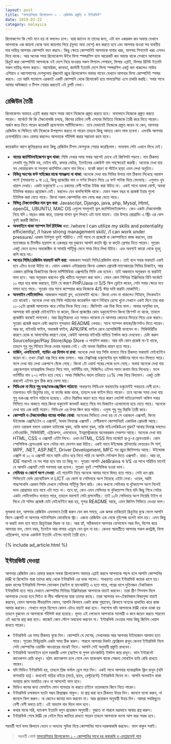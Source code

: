 ```yaml
---
layout: post
title: "মালয়েশিয়ায় রিলোকেশন ০ - রেজিউম প্রস্তুতি ও ইন্টারভিউ"
date: 2019-03-22
category: malaysia
---
```

রিলোকশেন কি সেটা মনে হয় না বললেও চলে। যারা জানেন না তাদের জন্য, এটা হল একরকম জব অফার যেখানে আপনাকে এক জায়গা থেকে অন্য জায়গায় গিয়ে (মূলত অন্য দেশে) জব করতে হবে এবং আপনার যাওয়া সহ যাবতীয় দায় দায়িত্ব আপনার কোম্পানি বহন করবে। কিছু ক্ষেত্রে কোম্পানিই আপনাকে যাবার খরচ, মালপত্র শিপমেন্ট খরচ এসবও দিয়ে থাকে। আর অনেক সময় রিলোকেশন উইথ ভিসা স্পন্সরশিপ বলে আরেকটি জব অফার থাকে সেখানে আপনাকে রিক্রুট করা কোম্পানিই আপনাকে ওই দেশে নিয়ে যাওয়ার সকল লিগ্যাল পেপারস, ভিসার এপ্লাই, ভিসার রিনিউ ইত্যাদি সকল দায়িত্ব পালন করবে। আমেরিকা, কানাডা, জার্মানী ইত্যাদি দেশে ভিসা স্পন্সরশিপ একটু কম থাকলেও সাউথ এশিয়ান ও আশেপাশের দেশগুলোয় খুঁজলেই প্রচুর রিলোকেশন অফার পাবেন যেখানে আপনার ভিসা কোম্পানিই স্পন্সর করবে। তো আমি গতমাসে এরকমই একটি কোম্পানি থেকে রিলোকেট হয়ে মালয়েশিয়া এসে চাকরি করছি। সবার সাথে আমার অভিজ্ঞতা ও টিপস শেয়ার করতেই এই ব্লগটি লেখা।

## রেজিউম তৈরী

রিলোকেশন অফারে এপ্লাই করার আগে সবার আগে নিজেকে প্রস্তুত করতে হবে। নানাভাবে নিজেকে প্রস্তুত করতে পারেন। মার্কেটে কি কি টেকনোলজি চলছে, কিসের চাহিদা বেশী এসবের ভিত্তিতে নিজেকে তৈরী করে নিতে পারেন। অর্জন করে নিতে পারেন কয়েকটি প্রফেশনাল সার্টিফিকেশন। তবে যেভাবেই নিজেকে প্রস্তুত করেন না কেন, আপনার রেজিউম বা সিভিতে যদি নিজেকে উপস্থাপন করতে না পারেন তাহলে কিন্তু আদতে কোন লাভ হবেনা। এমনকি আপনার চেনাপরিচিত কেও রেফার করলেও আপনাকে শর্টলিস্ট করার সম্ভাবনা কমে যাবে।

কয়েকদিন আগে জুনিয়রদের জন্য কিছু রেজিউম টিপস ফেসবুকে শেয়ার করেছিলাম। ভাবলাম সেটা এখানে লিখে দেই।

* **নামের ক্যাপিটালাইজেশন ভুল থাকা**: সিভি দেখার সময় সবার আগেই চোখে এই জিনিসটা পড়বে। নাম ঠিকমত লেখাটা শুধু সিভি নয়, মেইল বডি, কভার লেটার, ইমেইলের একাউন্ট নাম সবক্ষেত্রেই জরুরী। অনেকে দেখা যায় সব লোয়ারকেস বা সবগুলা ক্যাপিটাল কেসে নাম লিখে। যথেষ্ট কারণ বা স্টাইল ছাড়া এমন লেখা অনুচিত।
* **বিভিন্ন অংশের ফন্ট সাইজের মাঝে সামঞ্জস্য না থাকা**: অনেকে দেখা যায় সিভির উপরে নাম ঠিকানা লিখেছে নরমাল ফন্টে (সাধারণত ৯ বা ১১), কিন্তু প্রজেক্টের নাম ও বর্ণনা লিখতে গিয়ে ১৪ ফন্ট সাইজ দিয়ে ফেলেছে। এগুলাও খুব খারাপ দেখায়। একটা ডকুমেন্টে ২-৩ রকমের বেশী সাইজ ইউজ করা উচিত না। একই সাথে অযথা বোল্ট, অযথা ইটালিক করারও প্রয়োজন নেই। করলেও যেন কনসিস্টেন্সি থাকে। যেমন সকল বছর বা প্রজেক্ট ইয়ার গুলো ইটালিক করা যেতে পারে। কিংবা সকল কোম্পানির নাম বোল্ড করা যেতে পারে।
* **বিভিন্ন টেকনোলজির নাম ভুল করা**: Javascript, Django, java, php, Mysql, Html, openGL, UBUNTU, MAC OS এগুলো সবগুলাই ভুল ক্যাপিটালাইজেশন। কেও একটা টেকনোলজি নিয়ে যদি ১ বছরও কাজ করে, তারপর বানান ভুল লিখবে এটা মানা যায়না। তার উপরে প্রোগ্রামিং এ স্ট্রিং এর কেস খুবই জরুরী জিনিস।
* **অনলাইনে থাকা স্যাম্পল টার্ম রিইউজ** করা: /where I can utilize my skills and potentiality efficiently/, /I have strong management skill/, /I can work under pressure/ এরকম টার্মগুলা খুবই পরিচিত। সেই সাথে যে প্রজেক্টে বা কোম্পানিতে কাজ করবেন, তার ম্যানেজার বা টিমলীড ছয়মাস বা একবছর পর বুঝবেন আপনি কতটা স্ট্রং বা কতটা প্রেশার নিতে পারেন। সুতরাং একটু ভেবে হলেও অবজেক্টিভ বা সামারি পার্টটুকু ভেবে সময় নিয়ে লিখা উচিত। এবং অবশ্যই কারো থেকে হুবহু কপি করে নয়।
* **অন্যের সিভি/রেজিউম ফরম্যাট কপি করা**: আজকাল সবারই সিভি/রেজিউম থাকে। তাই বলে সবার ফরম্যাট একই হবে এটাও হওয়া উচিত না। যেমন একজন এন্টারপ্রনার কিংবা একজন প্রোডাক্ট ম্যানেজারের সিভির ডিজাইন, আর একজন গ্রাফিক্স ডিজাইনার কিংবা মাল্টিমিডিয়া এক্সপার্টের সিভি এক হবেনা। তাই অন্ধভাবে অনুকরন না করাটাই ভাল হবে। আর অনুকরন করলেও বুদ্ধি খাটিয়ে অনুসরণ করা ভাল। যেমন কোন সিনিয়র ইঞ্জিনিয়ার যিনি মার্কেটে ১০ বছর ধরে কাজ করছেন, তিনি যে কারণে PHP/Java তে 5/5 স্কিল ক্লেইম করেন, সেটা সবার ক্ষেত্রে নাও সমান হতে পারে। সুতরাং তার সাথে কম্পেয়ার করে নিজেকে 4/5 স্টার দাবি করাটা বোকামিই।
* **অনলাইন পোর্টফোলিও**: আজকাল সবারই ব্লগ, ওয়েবসাইট থাকে। কিংবা এসব না থাকলেও গিটহাব, লিংকডইন তো থাকেই। অনেকে দেখা যায় সিভি পাঠানোর কয়েকদিন আগে গিটহাব রেপো খুলে সেখানে একই দিনে তার করা ১০-১৫টা প্রজেক্ট আপলোড করে সেটার লিংক দিয়ে দেয়। জিনিসটা এক দিক দিয়ে ভাল। আবার অসুবিধা হল, আপনারা যদি প্রজেক্ট মেইনটেইন না করেন, কিংবা প্রজেক্টের কোন ডকুমেন্টেশন কিংবা স্ক্রিণশট না থাকে, তাহলে প্রজেক্টটা কাজেই লাগবেনা। আর রিক্রুটারদের এত সময়ও থাকেনা যে আপনার কোডের ভিতরে গিয়ে চেক করবে। সুতরাং প্রজেক্ট করলে চেষ্টা করবেন সুন্দরমত README লেখার। সাথে স্যাম্পল কমান্ড/স্ক্রিণশটও দিতে পারেন। আর হ্যা, বাইনারি ফাইল, অবজেক্ট ফাইল, APK/IPK ফাইল রেখে রেপোজিটরী বানাবেন না। সিকিউরিটির কারণে হোক বা আলসেমির কারণে হোক, কেউই আপনার বাইনারি নামিয়ে ইন্সটল করে দেখবেনা। চেষ্টা করুন Sourceforge/Play Store/App Store এ পাবলিশ করার। আর যদি কোন প্রজেক্ট না-ই থাকে, তাহলে শুধু শুধু গিটহাব লিংক দেবার দরকার নেই। এটা অযথা বিরক্তির কারণ হতে পারে।
* **মার্জিন, এলাইনমেন্ট, প্যাডিং এর হিসাব না রাখা**: অনেকে দেখা যায় সিভি বানাতে গিয়ে ঠিকমত ফরম্যাট মেইনটেইন করেন না। তখন টেক্সট বক্স দিয়ে কাজ চালান। আর টেক্সটবক্স ডকুমেন্টের মূল মার্জিনের সাথে নাও মিলতে পারে। ফলে দেখা যায় লেখা একপাশে বেঁকে গেছে। কিংবা ১টা ওয়ার্ড পরের পেজে চলে গেছে। অথবা অনেকে দেখা যায় এজুকেশনাল ব্যাকগ্রাউন্ড লিখতে গিয়ে সাল, ভার্সিটির নাম, সিজিপিএ এইসব সমান কলাম দিয়ে লিখেছে। ফলে ভার্সিটির নাম ২-৩ লাইন হয়ে গেছে। অথচ সিজিপিএ বহাল তবিয়তে ২৫% পেজ নিয়ে বিদ্যমান। একটু চেষ্টা করলেই এইসব ভুল ঠিক করে ফেলা যায়।
* **পিডিএফ না দিয়ে শুধু ডক/ডকএক্স/জিপ পাঠানো**: সাধারণত পিডিএফ ফরম্যাটের ডকুমেন্টই সবচেয়ে বেশী চলে। তারপরেও যদি রিক্রুটার চায়, বা ফর্মের কাজ থাকে, তাহলে ডক ফাইল দিতে পারেন। তবে অনেক সময় দেখা যায় শুধু ডকএক্স ফাইল পাঠানো হয়েছে। এটাও বিরক্তির কারণ হতে পারে কারণ লেটেস্ট মাইক্রোসফট অফিস সবার পিসিতে নাও থাকতে পারে কিংবা ডকুমেন্ট কনভার্ট করতে গিয়ে সব ডিজাইন এলোমেলো হয়ে যেতে পারে। অনেকে দেখা যায় এক কাঠি সরেস। পিডিএফ এর উপর জিপ করে পাঠায়। এগুলা শুধু শুধু বিরক্তি তৈরী করে।
* **কোম্পানি ও টেকনোলজির নামের পার্থক্য বোঝা**: অনেকের সিভিতে লেখা হয় যে সে ওরাকলে এক্সপার্ট, কিংবা উইন্ডোজ এক্সপি/টেন এ এক্সপার্ট, অথবা লিনাক্সে এক্সপার্ট। বেশীরভাগ কোম্পানিরই একাধিক প্রোডাক্ট আছে। যেমন ওরাকল বললে ওরাকল ডাটাবেজ বুঝব, নাকি জাভা বুঝব, নাকি মাইএসকিউএল বুঝব? আবার লিনাক্স বললেও নেটওয়ার্কিং, সিকিউরিটি, এপ্লিকেশন, এমবেডেড, ইনফ্রাস্ট্রাকচার অনেকরকম সেকশন আছে। অনেকে দেখা যায় HTML, CSS এ এক্সপার্ট এইটা লিখে। এখন HTML, CSS দিয়ে মার্কেটে প্র-চু-র ফ্রেমওয়ার্ক। কোন স্পেসিফিক ফ্রেমওয়ার্ক হলে সেটার নাম মেনশন করা উচিত। একই ভাবে উইন্ডোজ প্লাটফর্মের ভেতরেও সি শার্প, WPF, .NET, ASP.NET, Driver Development, MFC সহ প্রচুর জিনিসপত্র আছে। উইন্ডোজ এক্সপি বা ১০ এ এক্সপার্ট মানে আমি এটাও ধরে নিতে পারি যে আপনি সেটআপ দিতে এক্সপার্ট। হাহা। আর হ্যা, IDE পারলেই যে সব পারা হয়ে যায় তা কিন্তু না। সুতরাং আপনি JetBrains বা VS এর সাথে পরিচিত মানেই যে আপনি এক্সপার্ট সেটা সবসময় ধরা হবেনা। সুতরাং খুবই স্পেসিফিক হওয়া ভাল।
* **সেমিনার ও কোর্সে অংশ নেওয়া**: এই পয়েন্টটা নিয়ে অনেকে আমার সাথে দ্বিমত হতে পারে। সেটা হল প্রায় সিভিতেই দেখি রোবোটিকস বা LICT এর কোর্স বা সেমিনারে অংশ নিয়েছে এইটা লেখা। ওয়েল, আমি পারসোনালি এরকম সিভি দেখলে সেমিনার পার্টটুকু স্কিপ করি। কেও কখনো সেমিনার বা বুটক্যাম্পে অংশ নিলেই ভাল প্রোগ্রামার হয়ে যাবে এটা সত্য না। তবে হ্যা, কেও এমন সেমিনার বা বুটক্যাম্পে গিয়ে যদি কিছু শিখে সেটার একটা পোর্টফোলিও বানাতে পারে, তাহলে অবশ্যই সেটা প্রশংসনীয়। তাই ১০টা সেমিনারে অংশ নিয়েছি টাইপ না লিখে ১টা সলিড প্রজেক্ট যেটা মেইনটেইন করা হয়, সুন্দর README আছে, এমন জিনিস সিভিতে দেওয়া ভাল।

মূলকথা হল, আপনার রেজিউম এমনভাবে তৈরী করুন যেন কম সময়ে, এক ঝলক তাকিয়েই রিক্রুটার বুঝে ফেলে আপনি কিসে এক্সপার্ট বা আপনার পটেনশিয়াল কোনদিকে স্ট্রং। এজন্য রেজিউম এক থেকে দুইপেজ হলেই ভাল হয়। এমন কিছু না করাই ভাল হবে যাতে রিক্রুটাররা বিরক্ত না হয়। আর হ্যাঁ, সঠিকভাবে আপনার যোগাযোগ নম্বর দিন, বিশেষ করে আপনার নাম, ফোন নম্বর, ইমেইল আর বাসার এড্রেস যেন ভুল না হয়। কেননা পরবর্তীতে আপনার সকল কনট্রাক্ট, ভিসা এপ্লিকেশন, ব্যাংক একাউন্ট ইত্যাদি এইসব নামেই তৈরী হবে।

<div>{% include ad_article.html %}</div>

## ইন্টারভিউ দেওয়া

আপনার রেজিউম কেও রেফার করলে অথবা রিলোকেশন অফারে এপ্লাই করলে আপনাকে পছন্দ হলে আপনি কোম্পানির HR বা রিলেটেড যারা তাদের কাছ থেকে ইন্টারভিউ এর ডাক পাবেন। সাধারণত এসব ইন্টারভিউ কয়েক ধাপে হয়। প্রথম ধাপের ইন্টারভিউ সিম্পল ফোনকল (স্কাইপ বা হ্যাংআউট) এ হতে পারে, পরের ধাপে দুতিনজন টেকনিকাল ইন্টারভিউ হতে পারে যেখানে কোম্পানির সিনিয়র ইঞ্জিনিয়াররা আপনাকে যাচাই করবেন। তারা গ্রীণ সিগনাল দিলে আপনাকে নেওয়া হবে সিইও বা লীড পজিশনের যারা তাদের কাছে। তারা আপনার নন-টেকনিকাল বিষয়গুলা যাচাই করবেন, যেমন আপনার লীডারশিপ কেমন, আপনি কিভাবে একটা কাজ গুছাবেন, কিভাবে অণ্যকে প্রভাবিত করে কাজ আদায় করবেন। সেখানে মানুষ হিসেবে কেমন এটাও যাচাই করা হবে। সবশেষে যদি আপনাকে HR থেকে ডাকা হয় তাহলে বুঝবেন যে আপনাকে শর্টলিস্ট করা হয়েছে। মূলত এই লেভেলে আপনাকে স্যালারী ও কবে জয়েন করতে পারবেন এই ধরণের প্রশ্ন করা হবে। কাজেই কোন স্টেপে অবহেলা করবেন না। ইন্টারভিউ দেওয়ার সময় কিছু জিনিস খেয়াল রাখতে পারেন।

* ইন্টারভিউ এর সময় ঠিকমত বুঝে নিন। কোম্পানি যে দেশের, সেখানকার আর আপনার টাইমজোন আলাদা হতে পারে। সুতরাং মিউচুয়ালি একটা সময় ঠিক করুন। পারলে আপনার দিকটা ফ্লেক্সিবল রাখুন কেননা ইন্টারভিউ নিলে সেটা কোম্পানির ওয়ার্কিং আওয়ারের মাঝেই নিবে। আপনি সেই অনুযায়ী প্রস্তুতি রাখবেন।
* ইন্টারভিউ অনলাইনে হলে দরকারী এপস (স্কাইপ বা গুগল হ্যাংআউট) ইন্সটল করে রাখুন। ভাল ইন্টারনেট কানেকশন রেডি রাখুন। হঠাৎ কানেকশন চলে গেলে যেন ব্যাকআপ থাকে সেজন্য মোবাইল ডাটা রেডি রাখতে পারেন।
* যদি ভিডিও ইন্টারভিউ হয়, তাহলে প্লিজ ফর্মাল ড্রেস পরে নিন। একই সাথে আপনার ব্যাকগ্রাউন্ড ক্লিন রাখুন (যদি বাসাবাড়ি হয়)। কখনোই বাড়ির বাইরে (মাঠে, ছাদে, রেস্টুরেন্টে) ইন্টারভিউ দিবেন না। আপনি অনলাইন থাকা অবস্থায় রুমে অযাচিত কেও না আসলেই ভাল হবে।
* ভিডিও কলের জন্য মোবাইল ফোন ব্যাবহার না করতে চাইলে ওয়েবক্যাম কিনে নিতে পারেন।
* ইন্টারভিউ চলাকালে যতটা সম্ভব রিল্যাক্সড থাকুন। যা প্রশ্ন করা হবে ঠিকমত উত্তর দিন। জানলে ব্যাখা করুন, না জানলে স্কিপ করুন। না জেনেও জানার ভান করবেন না। আর প্রয়োজন অনুযায়ী উত্তর দিন। আমরা সবকিছুতে বেশী বেশী বলতে চাই। এই অভ্যাস বাদ দিলে ভাল হবে।
* কথার মাঝে সরি, থ্যাংকস ইত্যাদি বলুন প্রয়োজন অনুযায়ী। বুঝতে না পারলে ভদ্রভাবে আবার প্রশ্ন করুন।
* ইন্টারভিউ শেষে HR কে মেইল দিয়ে জানিয়ে রাখতে পারেন তাহলে আপনাকে ফলো আপ করা সহজ হবে।

পরবর্তী পর্বে বলব কিভাবে বেতন ও অন্যান্য সুবিধা নিয়ে কোম্পানির সাথে দরকষাকষি করবেন। ভাল থাকুন সবাই।

> পরবর্তী পোস্ট [মালয়েশিয়ায় রিলোকেশন ১ - কোম্পানির সাথে দর কষাকষি ও এমপ্লয়মেন্ট পাস](/malaysia/malaysia-salary-negotiation-employment-pass.html)
